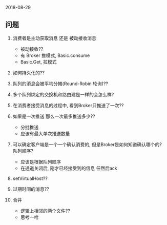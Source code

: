 2018-08-29

## 问题
1. 消费者是主动获取消息 还是 被动接收消息
    - 被动接收??
    - 有 Broker 推模式, Basic.consume
    - Basic.Get, 拉模式

2. 如何持久化的??

3. 队列的消息会被平均分摊(Round-Robin 轮询)??

4. 多个队列绑定的交换机和路由建是一样的会怎么样?

5. 在消费者接受消息的过程中, 看到Broker只推送了一次??

6. 如果是一次推送 那么一次最多推送多少??
    - 分批推送
    - 应该有最大单次推送数量

7. 可以确定客户端是一个一个确认消费的, 但是Broker是如何知道确认哪个的? 队列顺序?
    - 应该是根据队列顺序
    - 在通道关闭后, 刚才已经接受到的信息 任然后ack
    
8. setVirtualHost??

1. 过期时间的消息??

3. 合并
    - 逻辑上相邻的两个文件??
    - 思考一哈